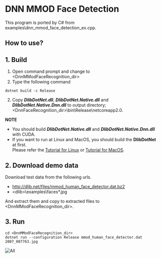 ﻿# DNN MMOD Face Detection
 
This program is ported by C# from examples\dnn_mmod_face_detection_ex.cpp.

## How to use?

## 1. Build

1. Open command prompt and change to &lt;DnnMModFaceRecognition_dir&gt;
1. Type the following command
````
dotnet build -c Release
````
2. Copy ***DlibDotNet.dll***, ***DlibDotNet.Native.dll*** and ***DlibDotNet.Native.Dnn.dll*** to output directory; &lt;DnnFaceRecognition_dir&gt;\bin\Release\netcoreapp2.0.

**NOTE**  
- You should build ***DlibDotNet.Native.dll*** and ***DlibDotNet.Native.Dnn.dll*** with CUDA.
- If you want to run at Linux and MacOS, you should build the **DlibDotNet** at first.  
Please refer the [Tutorial for Linux](https://github.com/takuya-takeuchi/DlibDotNet/wiki/Tutorial-for-Linux) or [Tutorial for MacOS](https://github.com/takuya-takeuchi/DlibDotNet/wiki/Tutorial-for-MacOS).

## 2. Download demo data

Download test data from the following urls.

- http://dlib.net/files/mmod_human_face_detector.dat.bz2
- &lt;dlib&gt;\examples\faces\*.jpg

And extract them and copy to extracted files to &lt;DnnMModFaceRecognition_dir&gt;.

## 3. Run

````
cd <DnnMModFaceRecognition_dir>
dotnet run --configuration Release mmod_human_face_detector.dat 2007_007763.jpg
````

![All](images/sample.png "All")